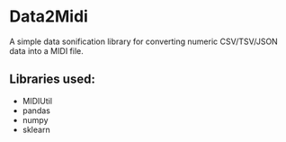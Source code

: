 # Data2Midi

A simple data sonification library for converting numeric CSV/TSV/JSON data into a MIDI file.

## Libraries used:
-  MIDIUtil
- pandas
- numpy
- sklearn
